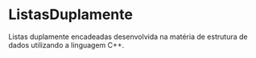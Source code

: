 # ListasDuplamente
Listas duplamente encadeadas desenvolvida na matéria de estrutura de dados utilizando a linguagem C++.
